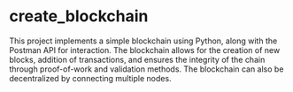 # create_blockchain

This project implements a simple blockchain using Python, along with the Postman API for interaction. The blockchain allows for the creation of new blocks, addition of transactions, and ensures the integrity of the chain through proof-of-work and validation methods. The blockchain can also be decentralized by connecting multiple nodes.
